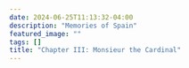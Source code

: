 ```yaml
---
date: 2024-06-25T11:13:32-04:00
description: "Memories of Spain"
featured_image: ""
tags: []
title: "Chapter III: Monsieur the Cardinal"
---
```

